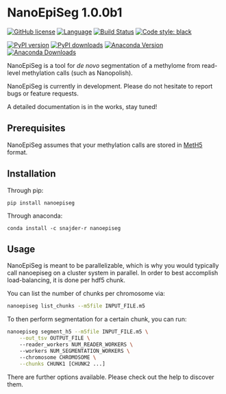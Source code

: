 # NanoEpiSeg 1.0.0b1

[![GitHub license](https://img.shields.io/github/license/snajder-r/nanoepiseg)](https://github.com/snajder-r/nanoepiseg/blob/master/LICENSE)
[![Language](https://img.shields.io/badge/Language-Python3.7+-yellow.svg)](https://www.python.org/)
[![Build Status](https://travis-ci.com/snajder-r/nanoepiseg.svg?branch=main)](https://travis-ci.com/snajder-r/nanoepiseg)
[![Code style: black](https://img.shields.io/badge/code%20style-black-black.svg?style=flat)](https://github.com/snajder-r/black "Black (modified)")

[![PyPI version](https://badge.fury.io/py/nanoepiseg.svg)](https://badge.fury.io/py/nanoepiseg)
[![PyPI downloads](https://pepy.tech/badge/nanoepiseg)](https://pepy.tech/project/nanoepiseg)
[![Anaconda Version](https://img.shields.io/conda/v/snajder-r/nanoepiseg?color=blue)](https://anaconda.org/snajder-r/nanoepiseg)
[![Anaconda Downloads](https://anaconda.org/snajder-r/nanoepiseg/badges/downloads.svg)](https://anaconda.org/snajder-r/nanoepiseg)

NanoEpiSeg is a tool for *de novo* segmentation of  a methylome from read-level methylation calls (such as Nanopolish).

NanoEpiSeg is currently in development. Please do not hesitate to report bugs or feature requests.

A detailed documentation is in the works, stay tuned!
## Prerequisites

NanoEpiSeg assumes that your methylation calls are stored in [MetH5](http://github.com/snajder-r/meth5format) format.

## Installation

Through pip:

```
pip install nanoepiseg
````

Through anaconda:

```
conda install -c snajder-r nanoepiseg
```

## Usage

NanoEpiSeg is meant to be parallelizable, which is why you would typically call nanoepiseg on a cluster system in parallel.
In order to best accomplish load-balancing, it is done per hdf5 chunk. 

You can list the number of chunks per chromosome via:

```bash
nanoepiseg list_chunks --m5file INPUT_FILE.m5
```

To then perform segmentation for a certain chunk, you can run:

```bash
nanoepiseg segment_h5 --m5file INPUT_FILE.m5 \
    --out_tsv OUTPUT_FILE \ 
    --reader_workers NUM_READER_WORKERS \ 
    --workers NUM_SEGMENTATION_WORKERS \ 
    --chromosome CHROMOSOME \
    --chunks CHUNK1 [CHUNK2 ...]
```

There are further options available. Please check out the help to discover them.


